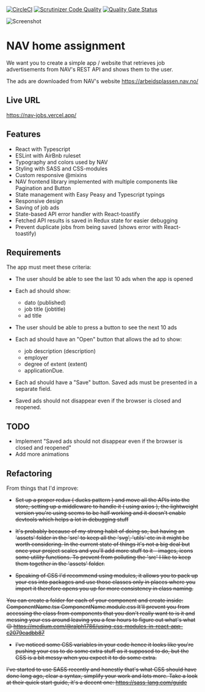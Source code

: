 [![CircleCI](https://circleci.com/gh/w3bdesign/nav-jobs/tree/master.svg?style=shield)](https://circleci.com/gh/w3bdesign/nav-jobs)
[![Scrutinizer Code Quality](https://scrutinizer-ci.com/g/w3bdesign/nav-jobs/badges/quality-score.png?b=master)](https://scrutinizer-ci.com/g/w3bdesign/nav-jobs/?branch=master)
[![Quality Gate Status](https://sonarcloud.io/api/project_badges/measure?project=w3bdesign_nav-jobs&metric=alert_status)](https://sonarcloud.io/dashboard?id=w3bdesign_nav-jobs)

<img src="https://user-images.githubusercontent.com/45217974/113947801-c27d8400-980b-11eb-924b-b8ae9e455e33.png" alt="Screenshot" />

# NAV home assignment

We want you to create a simple app / website that retrieves job advertisements from NAV's REST API and shows them to the user.

The ads are downloaded from NAV's website <https://arbeidsplassen.nav.no/>

## Live URL

<https://nav-jobs.vercel.app/>

## Features

-   React with Typescript
-   ESLint with AirBnb ruleset
-   Typography and colors used by NAV
-   Styling with SASS and CSS-modules
-   Custom responsive @mixins
-   NAV frontend library implemented with multiple components like Pagination and Button
-   State management with Easy Peasy and Typescript typings
-   Responsive design
-   Saving of job ads
-   State-based API error handler with React-toastify
-   Fetched API results is saved in Redux state for easier debugging
-   Prevent duplicate jobs from being saved (shows error with React-toastify)

## Requirements

The app must meet these criteria:

-   The user should be able to see the last 10 ads when the app is opened

-   Each ad should show:

    -   dato (published)
    -   job title (jobtitle)
    -   ad title

-   The user should be able to press a button to see the next 10 ads

-   Each ad should have an "Open" button that allows the ad to show:

    -   job description (description)
    -   employer
    -   degree of extent (extent)
    -   applicationDue.

-   Each ad should have a "Save" button. Saved ads must be presented in a separate field.

-   Saved ads should not disappear even if the browser is closed and reopened.

## TODO

-   Implement "Saved ads should not disappear even if the browser is closed and reopened"
-   Add more animations

## Refactoring

From things that I'd improve:

-   ~~Set up a proper redux ( ducks pattern ) and move all the APIs into the store, setting up a middleware to handle it ( using  axios ), the lightweight version you're using seems to be half working and it doesn't enable devtools which helps a lot in debugging stuff~~

-   ~~It's probably because of my strong habit of doing so, but having an 'assets' folder in the 'src' to keep all the 'svg', 'utils' etc in it might be worth considering. In the current state of things it's not a big deal but once your project scales and you'll add more stuff to it - images, icons some utility functions. To prevent from polluting the 'src' I like to keep them together in the 'assets' folder.~~

-   ~~Speaking of CSS I'd recommend using modules, it allows you to pack up your css into packages and use those classes only in places where you import it therefore opens you up for more consistency in class naming.~~ 

~~You can create a folder for each of your component and create inside: 
ComponentName.tsx
ComponentName.module.css
It'll prevent you from accessing the class from components that you don't really want to is it and messing your css around leaving you a few hours to figure out what's what :wink: 
<https://medium.com/@ralph1786/using-css-modules-in-react-app-c2079eadbb87>~~

-   ~~I've noticed some CSS variables in your code hence it looks like you're pushing your css to do some extra stuff as it supposed to do, but the CSS is a bit messy when you expect it to do some extra.~~ 

~~I've started to use SASS recently and honestly that's what CSS should have done long ago, clear a syntax, simplify your work and lots more. Take a look at their quick start guide, it's a decent one: 
<https://sass-lang.com/guide>~~
